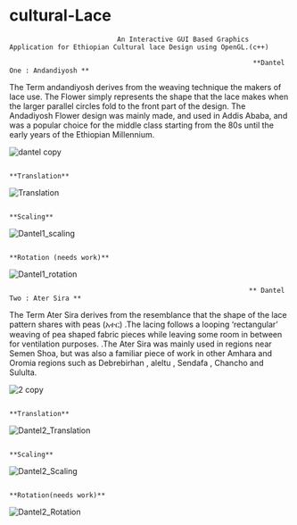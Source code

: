 # cultural-Lace
                               An Interactive GUI Based Graphics Application for Ethiopian Cultural lace Design using OpenGL.(c++)
 
                                                                 **Dantel One : Andandiyosh **                                
 The Term andandiyosh derives from the weaving technique the makers of lace use. The Flower simply represents the shape that the lace makes when the larger parallel circles fold to the front part of the design. The Andadiyosh Flower design was mainly made,  and used in Addis Ababa, and was a popular choice for the middle class starting from the 80s until the early years of the Ethiopian Millennium. 
 
 
![dantel copy](https://user-images.githubusercontent.com/43979542/152396122-ec10e321-062c-4804-8c4b-33f60c6a7fa6.png)


                                                                     **Translation**
![Translation](https://user-images.githubusercontent.com/43979542/152396778-13474341-def4-40dd-86c6-387324f5e59a.png)


                                                                        **Scaling**
![Dantel1_scaling](https://user-images.githubusercontent.com/43979542/152396799-c7d43678-c381-4853-9219-ccbe20a9b527.png)



                                                                     **Rotation (needs work)**
![Dantel1_rotation](https://user-images.githubusercontent.com/43979542/152396793-68d81b83-cd69-4180-b1aa-18f2adc5eee6.png)






                                                                ** Dantel Two : Ater Sira **    
The Term Ater Sira derives from the resemblance that the shape of the lace pattern shares with peas (አተር) .The lacing follows a looping ‘rectangular’ weaving of pea shaped fabric pieces while leaving some room in between for ventilation purposes.  .The Ater Sira was mainly used in regions near Semen Shoa, but was also a familiar piece of work in other Amhara and Oromia regions such as Debrebirhan , aleltu , Sendafa , Chancho and  Sululta.


![2 copy](https://user-images.githubusercontent.com/43979542/152397350-3dbe2a6e-40ee-436e-ae97-e81f2832f6e4.png)





                                                                        **Translation**
![Dantel2_Translation](https://user-images.githubusercontent.com/43979542/152397182-6de4a8fd-3740-40c0-b84d-56e5d4a4f938.png)

                                                                           **Scaling**
![Dantel2_Scaling](https://user-images.githubusercontent.com/43979542/152397162-ebb232b9-4269-4baa-8c05-8395c1658e63.png)

                                                                        **Rotation(needs work)**
![Dantel2_Rotation](https://user-images.githubusercontent.com/43979542/152397130-4f86202d-ff19-44ad-bca1-005530378fd3.png)
